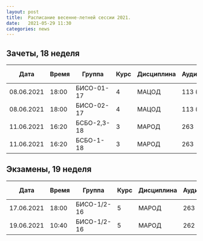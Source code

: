 ```yaml
---
layout: post
title:  Расписание весенне-летней сессии 2021.
date:   2021-05-29 11:30
categories: news
---
```


## Зачеты, 18 неделя

| Дата          | Время   | Группа        | Курс | Дисциплина  | Аудитория | Вид контроля |
| ------------- | ------- | ------------- | ---- | ----------- | --------- | ---------    |
|08.06.2021     |18:00    |БИСО-01-17     |4     |МАЦОД        |113 (334)  | Зачет        |
|08.06.2021     |18:00    |БИСО-02-17     |4     |МАЦОД        |113 (334)  | Зачет        |
|11.06.2021     |16:20    |БСБО-2,3-18    |3     |МАРОД        |263        | Зачет        |
|11.06.2021     |16:20    |БСБО-1-18      |3     |МАРОД        |263        | Зачет        |

## Экзамены, 19 неделя

| Дата          | Время   | Группа        | Курс | Дисциплина  | Аудитория | Вид контроля |
| ------------- | ------- | ------------- | ---- | ----------- | --------- | ---------    |
|17.06.2021     |18:00    |БИСО-1/2-16    |5     |МАРОД        |263 (334)  | Консультация |
|19.06.2021     |10:40    |БИСО-1/2-16    |5     |МАРОД        |262 (334)  | Экзамен      |

